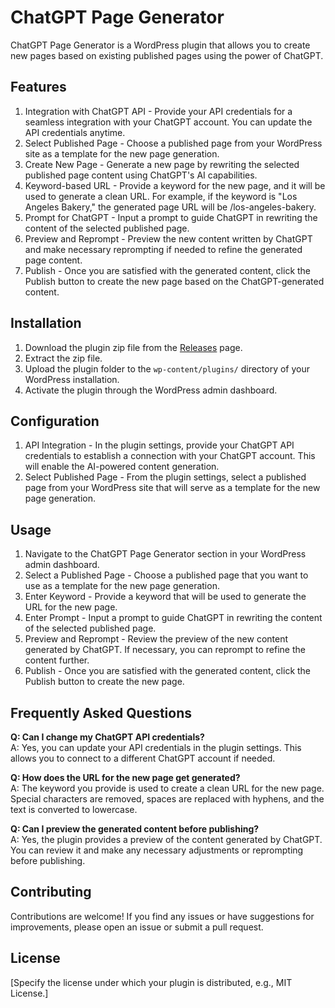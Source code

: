 # ChatGPT Page Generator

ChatGPT Page Generator is a WordPress plugin that allows you to create new pages based on existing published pages using the power of ChatGPT.

## Features

1. Integration with ChatGPT API - Provide your API credentials for a seamless integration with your ChatGPT account. You can update the API credentials anytime.
2. Select Published Page - Choose a published page from your WordPress site as a template for the new page generation.
3. Create New Page - Generate a new page by rewriting the selected published page content using ChatGPT's AI capabilities.
4. Keyword-based URL - Provide a keyword for the new page, and it will be used to generate a clean URL. For example, if the keyword is "Los Angeles Bakery," the generated page URL will be /los-angeles-bakery.
5. Prompt for ChatGPT - Input a prompt to guide ChatGPT in rewriting the content of the selected published page.
6. Preview and Reprompt - Preview the new content written by ChatGPT and make necessary reprompting if needed to refine the generated page content.
7. Publish - Once you are satisfied with the generated content, click the Publish button to create the new page based on the ChatGPT-generated content.

## Installation

1. Download the plugin zip file from the [Releases](https://github.com/your-username/chatgpt-page-generator/releases) page.
2. Extract the zip file.
3. Upload the plugin folder to the `wp-content/plugins/` directory of your WordPress installation.
4. Activate the plugin through the WordPress admin dashboard.

## Configuration

1. API Integration - In the plugin settings, provide your ChatGPT API credentials to establish a connection with your ChatGPT account. This will enable the AI-powered content generation.
2. Select Published Page - From the plugin settings, select a published page from your WordPress site that will serve as a template for the new page generation.

## Usage

1. Navigate to the ChatGPT Page Generator section in your WordPress admin dashboard.
2. Select a Published Page - Choose a published page that you want to use as a template for the new page generation.
3. Enter Keyword - Provide a keyword that will be used to generate the URL for the new page.
4. Enter Prompt - Input a prompt to guide ChatGPT in rewriting the content of the selected published page.
5. Preview and Reprompt - Review the preview of the new content generated by ChatGPT. If necessary, you can reprompt to refine the content further.
6. Publish - Once you are satisfied with the generated content, click the Publish button to create the new page.

## Frequently Asked Questions

**Q: Can I change my ChatGPT API credentials?**  
A: Yes, you can update your API credentials in the plugin settings. This allows you to connect to a different ChatGPT account if needed.

**Q: How does the URL for the new page get generated?**  
A: The keyword you provide is used to create a clean URL for the new page. Special characters are removed, spaces are replaced with hyphens, and the text is converted to lowercase.

**Q: Can I preview the generated content before publishing?**  
A: Yes, the plugin provides a preview of the content generated by ChatGPT. You can review it and make any necessary adjustments or reprompting before publishing.

## Contributing

Contributions are welcome! If you find any issues or have suggestions for improvements, please open an issue or submit a pull request.

## License

[Specify the license under which your plugin is distributed, e.g., MIT License.]

